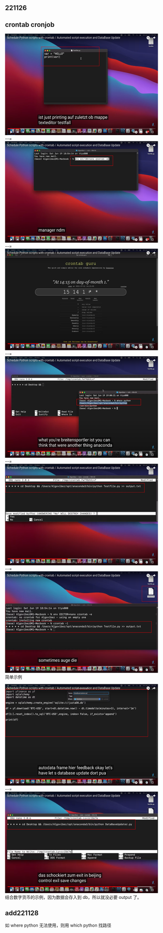 ## 221126

## crontab cronjob

<img src='./img/2022-11-26-14-19-13.png' height=333px></img>  
--=  
<img src='./img/2022-11-26-14-20-05.png' height=333px></img>  
--=  
<img src='./img/2022-11-26-14-20-57.png' height=333px></img>  
--=  
<img src='./img/2022-11-26-14-21-46.png' height=333px></img>  
--=  
<img src='./img/2022-11-26-14-22-35.png' height=333px></img>  
--=  
<img src='./img/2022-11-26-14-23-38.png' height=333px></img>  
简单示例

<img src='./img/2022-11-26-14-25-11.png' height=333px></img>
--=  
<img src='./img/2022-11-26-14-28-39.png' height=333px></img>  
结合数字货币的示例，因为数据会存入到 db，所以就没必要 output 了。

## add221128

如 where python 无法使用，则用 which python 找路径
